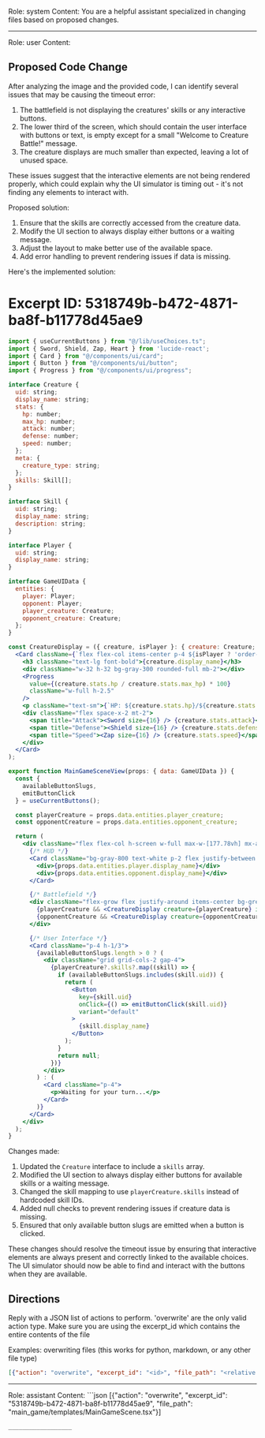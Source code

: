 Role: system
Content: You are a helpful assistant specialized in changing files based on proposed changes.
__________________
Role: user
Content: 
## Proposed Code Change
After analyzing the image and the provided code, I can identify several issues that may be causing the timeout error:

1. The battlefield is not displaying the creatures' skills or any interactive buttons.
2. The lower third of the screen, which should contain the user interface with buttons or text, is empty except for a small "Welcome to Creature Battle!" message.
3. The creature displays are much smaller than expected, leaving a lot of unused space.

These issues suggest that the interactive elements are not being rendered properly, which could explain why the UI simulator is timing out - it's not finding any elements to interact with.

Proposed solution:

1. Ensure that the skills are correctly accessed from the creature data.
2. Modify the UI section to always display either buttons or a waiting message.
3. Adjust the layout to make better use of the available space.
4. Add error handling to prevent rendering issues if data is missing.

Here's the implemented solution:

# Excerpt ID: 5318749b-b472-4871-ba8f-b11778d45ae9
```jsx main_game/templates/MainGameScene.tsx
import { useCurrentButtons } from "@/lib/useChoices.ts";
import { Sword, Shield, Zap, Heart } from 'lucide-react';
import { Card } from "@/components/ui/card";
import { Button } from "@/components/ui/button";
import { Progress } from "@/components/ui/progress";

interface Creature {
  uid: string;
  display_name: string;
  stats: {
    hp: number;
    max_hp: number;
    attack: number;
    defense: number;
    speed: number;
  };
  meta: {
    creature_type: string;
  };
  skills: Skill[];
}

interface Skill {
  uid: string;
  display_name: string;
  description: string;
}

interface Player {
  uid: string;
  display_name: string;
}

interface GameUIData {
  entities: {
    player: Player;
    opponent: Player;
    player_creature: Creature;
    opponent_creature: Creature;
  };
}

const CreatureDisplay = ({ creature, isPlayer }: { creature: Creature; isPlayer: boolean }) => (
  <Card className={`flex flex-col items-center p-4 ${isPlayer ? 'order-1' : 'order-2'}`}>
    <h3 className="text-lg font-bold">{creature.display_name}</h3>
    <div className="w-32 h-32 bg-gray-300 rounded-full mb-2"></div>
    <Progress 
      value={(creature.stats.hp / creature.stats.max_hp) * 100} 
      className="w-full h-2.5"
    />
    <p className="text-sm">{`HP: ${creature.stats.hp}/${creature.stats.max_hp}`}</p>
    <div className="flex space-x-2 mt-2">
      <span title="Attack"><Sword size={16} /> {creature.stats.attack}</span>
      <span title="Defense"><Shield size={16} /> {creature.stats.defense}</span>
      <span title="Speed"><Zap size={16} /> {creature.stats.speed}</span>
    </div>
  </Card>
);

export function MainGameSceneView(props: { data: GameUIData }) {
  const {
    availableButtonSlugs,
    emitButtonClick
  } = useCurrentButtons();

  const playerCreature = props.data.entities.player_creature;
  const opponentCreature = props.data.entities.opponent_creature;

  return (
    <div className="flex flex-col h-screen w-full max-w-[177.78vh] mx-auto" style={{ aspectRatio: '16/9' }}>
      {/* HUD */}
      <Card className="bg-gray-800 text-white p-2 flex justify-between items-center rounded-none">
        <div>{props.data.entities.player.display_name}</div>
        <div>{props.data.entities.opponent.display_name}</div>
      </Card>

      {/* Battlefield */}
      <div className="flex-grow flex justify-around items-center bg-green-100 p-4">
        {playerCreature && <CreatureDisplay creature={playerCreature} isPlayer={true} />}
        {opponentCreature && <CreatureDisplay creature={opponentCreature} isPlayer={false} />}
      </div>

      {/* User Interface */}
      <Card className="p-4 h-1/3">
        {availableButtonSlugs.length > 0 ? (
          <div className="grid grid-cols-2 gap-4">
            {playerCreature?.skills?.map((skill) => {
              if (availableButtonSlugs.includes(skill.uid)) {
                return (
                  <Button
                    key={skill.uid}
                    onClick={() => emitButtonClick(skill.uid)}
                    variant="default"
                  >
                    {skill.display_name}
                  </Button>
                );
              }
              return null;
            })}
          </div>
        ) : (
          <Card className="p-4">
            <p>Waiting for your turn...</p>
          </Card>
        )}
      </Card>
    </div>
  );
}
```

Changes made:

1. Updated the `Creature` interface to include a `skills` array.
2. Modified the UI section to always display either buttons for available skills or a waiting message.
3. Changed the skill mapping to use `playerCreature.skills` instead of hardcoded skill IDs.
4. Added null checks to prevent rendering issues if creature data is missing.
5. Ensured that only available button slugs are emitted when a button is clicked.

These changes should resolve the timeout issue by ensuring that interactive elements are always present and correctly linked to the available choices. The UI simulator should now be able to find and interact with the buttons when they are available.

## Directions
Reply with a JSON list of actions to perform. 'overwrite' are the only valid action type. 
Make sure you are using the excerpt_id which contains the entire contents of the file

Examples:
overwriting files (this works for python, markdown, or any other file type)
```json output_example1
[{"action": "overwrite", "excerpt_id": "<id>", "file_path": "<relative file path>"}]
```

__________________
Role: assistant
Content: ```json
[{"action": "overwrite", "excerpt_id": "5318749b-b472-4871-ba8f-b11778d45ae9", "file_path": "main_game/templates/MainGameScene.tsx"}]
```
__________________
